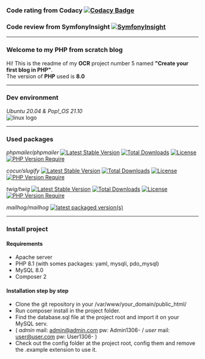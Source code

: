 ### Code rating from Codacy [![Codacy Badge](https://app.codacy.com/project/badge/Grade/5efc8b4a92e54bc9b5389c2959a5c791)](https://www.codacy.com/gh/klaxurit/JuncaHugo_5_24012022/dashboard?utm_source=github.com&amp;utm_medium=referral&amp;utm_content=klaxurit/JuncaHugo_5_24012022&amp;utm_campaign=Badge_Grade)

### Code review from SymfonyInsight [![SymfonyInsight](https://insight.symfony.com/projects/fc6b1990-e50a-44af-ac56-ab2f4dd66f28/mini.svg)](https://insight.symfony.com/projects/fc6b1990-e50a-44af-ac56-ab2f4dd66f28)

---

### Welcome to my PHP from scratch blog 
Hi! This is the readme of my **OCR** project number 5 named **"Create your first blog in PHP"**.  
The version of **PHP** used is **8.0**

---

### Dev environment

*Ubuntu 20.04 & Pop!_OS 21.10*  
![linux logo](https://d33wubrfki0l68.cloudfront.net/e7ed9fe4bafe46e275c807d63591f85f9ab246ba/e2d28/assets/images/tux.png)

---

### Used packages
*phpmailer/phpmailer* [![Latest Stable Version](http://poser.pugx.org/phpmailer/phpmailer/v)](https://packagist.org/packages/phpmailer/phpmailer) [![Total Downloads](http://poser.pugx.org/phpmailer/phpmailer/downloads)](https://packagist.org/packages/phpmailer/phpmailer) [![License](http://poser.pugx.org/phpmailer/phpmailer/license)](https://packagist.org/packages/phpmailer/phpmailer) [![PHP Version Require](http://poser.pugx.org/phpmailer/phpmailer/require/php)](https://packagist.org/packages/phpmailer/phpmailer)

*cocur/slugify* [![Latest Stable Version](http://poser.pugx.org/cocur/slugify/v)](https://packagist.org/packages/cocur/slugify) [![Total Downloads](http://poser.pugx.org/cocur/slugify/downloads)](https://packagist.org/packages/cocur/slugify)  [![License](http://poser.pugx.org/cocur/slugify/license)](https://packagist.org/packages/cocur/slugify) [![PHP Version Require](http://poser.pugx.org/cocur/slugify/require/php)](https://packagist.org/packages/cocur/slugify)

*twig/twig* [![Latest Stable Version](http://poser.pugx.org/twig/twig/v)](https://packagist.org/packages/twig/twig) [![Total Downloads](http://poser.pugx.org/twig/twig/downloads)](https://packagist.org/packages/twig/twig) [![License](http://poser.pugx.org/twig/twig/license)](https://packagist.org/packages/twig/twig) [![PHP Version Require](http://poser.pugx.org/twig/twig/require/php)](https://packagist.org/packages/twig/twig)

*mailhog/mailhog* [![latest packaged version(s)](https://repology.org/badge/latest-versions/mailhog.svg)](https://repology.org/project/mailhog/versions)

---

### Install project

#### Requirements
  - Apache server
  - PHP 8.1 (with somes packages: yaml, mysqli, pdo_mysql)
  - MySQL 8.0
  - Composer 2

#### Installation step by step
  - Clone the git repository in your /var/www/your_domain/public_html/
  - Run composer install in the project folder.
  - Find the database.sql file at the project root and import it on your MySQL serv. 
  - ( *admin* mail: admin@admin.com pw: Admin1306- / *user* mail: user@user.com pw: User1306- )
  - Check out the config folder at the project root, config them and remove the .example extension to use it.
